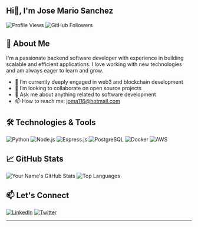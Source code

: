 ## Hi👋,  I'm Jose Mario Sanchez

![Profile Views](https://komarev.com/ghpvc/?username=jsanchez556&color=blueviolet)
![GitHub Followers](https://img.shields.io/github/followers/jsanchez556?label=Follow&style=social)

## 🚀 About Me

I'm a passionate backend software developer with experience in building scalable and efficient applications. I love working with new technologies and am always eager to learn and grow.

- 🌱 I’m currently deeply engaged in web3 and blockchain development
- 👯 I’m looking to collaborate on open source projects
- 💬 Ask me about anything related to software development
- 📫 How to reach me: [joma116@hotmail.com](mailto:joma116@hotmail.com)

## 🛠️ Technologies & Tools

![Python](https://img.shields.io/badge/Python-3670A0?style=for-the-badge&logo=python&logoColor=ffdd54)
![Node.js](https://img.shields.io/badge/Node.js-43853D?style=for-the-badge&logo=node-dot-js&logoColor=white)
![Express.js](https://img.shields.io/badge/Express.js-404D59?style=for-the-badge)
![PostgreSQL](https://img.shields.io/badge/PostgreSQL-316192?style=for-the-badge&logo=postgresql&logoColor=white)
![Docker](https://img.shields.io/badge/Docker-2496ED?style=for-the-badge&logo=docker&logoColor=white)
![AWS](https://img.shields.io/badge/AWS-232F3E?style=for-the-badge&logo=amazon-aws&logoColor=white)

## 📈 GitHub Stats

![Your Name's GitHub Stats](https://github-readme-stats.vercel.app/api?username=jsanchez556&show_icons=true&theme=radical)
![Top Languages](https://github-readme-stats.vercel.app/api/top-langs/?username=jsanchez556&layout=compact&theme=radical)

## 📫 Let's Connect

[![LinkedIn](https://img.shields.io/badge/LinkedIn-blue?style=for-the-badge&logo=linkedin&logoColor=white)](https://www.linkedin.com/in/jose-mario-sanchez-vasquez-794b7728)
[![Twitter](https://img.shields.io/badge/Twitter-1DA1F2?style=for-the-badge&logo=twitter&logoColor=white)](https://x.com/blockchainer_cr)

---
